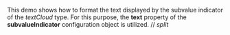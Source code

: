 This demo shows how to&nbsp;format the text displayed by&nbsp;the subvalue indicator of&nbsp;the _textCloud_ type. For this purpose, the **text** property of&nbsp;the **subvalueIndicator** configuration object is&nbsp;utilized.
// _split_